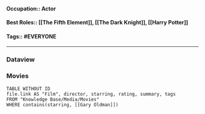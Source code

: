 #### Occupation:: Actor
#### Best Roles:: [[The Fifth Element]], [[The Dark Knight]], [[Harry Potter]]
#### Tags:: #EVERYONE
---

### Dataview
### Movies 
```dataview
TABLE WITHOUT ID
file.link AS "Film", director, starring, rating, summary, tags
FROM "Knowledge Base/Media/Movies"
WHERE contains(starring, [[Gary Oldman]])
```